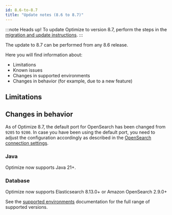 ```yaml
---
id: 8.6-to-8.7
title: "Update notes (8.6 to 8.7)"
---
```


:::note Heads up!
To update Optimize to version 8.7, perform the steps in the [migration and update instructions](./instructions.md).
:::

The update to 8.7 can be performed from any 8.6 release.

Here you will find information about:

- Limitations
- Known issues
- Changes in supported environments
- Changes in behavior (for example, due to a new feature)

## Limitations

## Changes in behavior

As of Optimize 8.7, the default port for OpenSearch has been changed from `9205` to `9200`. In case you have been using the default port, you need to adjust the configuration accordingly as described in the [OpenSearch connection settings](../../configuration/system-configuration.md#opensearch-connection-settings).

### Java

Optimize now supports Java 21+.

### Database

Optimize now supports Elasticsearch 8.13.0+ or Amazon OpenSearch 2.9.0+

See the [supported environments](/reference/supported-environments.md#component-requirements) documentation for the full range of supported versions.
